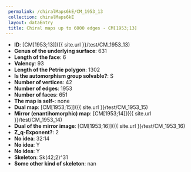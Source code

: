 ```yaml
--- 
 permalink: /chiralMaps6kE/CM_1953_13 
 collection: chiralMaps6kE
 layout: dataEntry
 title: Chiral maps up to 6000 edges - CM[1953;13]
---
```


- **ID**: [CM[1953;13]]({{ site.url }}/test/CM_1953_13)
- **Genus of the underlying surface**: 631
- **Length of the face**: 6
- **Valency**: 93
- **Length of the Petrie polygon**: 1302
- **Is the automorphism group solvable?**: S
- **Number of vertices**: 42
- **Number of edges**: 1953
- **Number of faces**: 651
- **The map is self-**: none
- **Dual map**: [CM[1953;15]]({{ site.url }}/test/CM_1953_15)
- **Mirror (enantihomorphic) map**: [CM[1953;14]]({{ site.url }}/test/CM_1953_14)
- **Dual of the mirror image**: [CM[1953;16]]({{ site.url }}/test/CM_1953_16)
- **Z_q-Exponent?**: 2
- **No idea**:  32:14
- **No idea**: Y
- **No idea**: Y
- **Skeleton**: Sk(42;2)^31
- **Some other kind of skeleton**: nan

